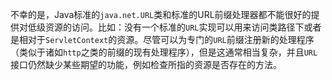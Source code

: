 不幸的是，Java标准的`java.net.URL`类和标准的URL前缀处理器都不能很好的提供对低级资源的访问。比如：没有一个标准的`URL`实现可以用来访问类路径下或者是相对于`ServletContext`的资源。尽管可以为专门的`URL`前缀注册新的处理程序（类似于诸如`http`之类的前缀的现有处理程序），但是这通常相当复杂，并且`URL`接口仍然缺少某些期望的功能，例如检查所指的资源是否存在的方法。